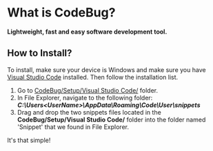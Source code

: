 # What is CodeBug? 
**Lightweight, fast and easy software development tool.**
## How to Install?
To install, make sure your device is Windows and make sure you have [Visual Studio Code](https://code.visualstudio.com/) installed. Then follow the installation list.

1. Go to [CodeBug/Setup/Visual Studio Code/](https://github.com/JeaFrid/CodeBug/tree/main/Setup/Visual%20Studio%20Code) folder.
2. In File Explorer, navigate to the following folder: ***C:\Users\<UserName>\AppData\Roaming\Code\User\snippets***
3. Drag and drop the two snippets files located in the **CodeBug/Setup/Visual Studio Code/** folder into the folder named 'Snippet' that we found in File Explorer.

It's that simple!
